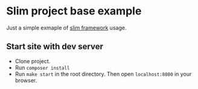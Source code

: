 # Slim project base example

Just a simple exmaple of [slim framework](http://www.slimframework.com/) usage.

## Start site with dev server

- Clone project.
- Run `composer install` 
- Run `make start` in the root directory. Then open `localhost:8080` in your browser.